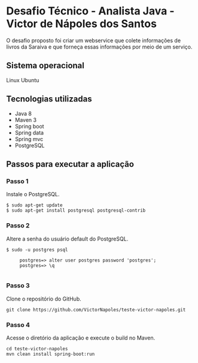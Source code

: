 # Desafio Técnico - Analista Java - Victor de Nápoles dos Santos

O desafio proposto foi criar um webservice que colete informações de livros da Saraiva e que forneça essas informações por
meio de um serviço.

## Sistema operacional

Linux Ubuntu

## Tecnologias utilizadas

* Java 8
* Maven 3
* Spring boot
* Spring data
* Spring mvc
* PostgreSQL

## Passos para executar a aplicação

### Passo 1

Instale o PostgreSQL.

```
$ sudo apt-get update
$ sudo apt-get install postgresql postgresql-contrib
```

### Passo 2

Altere a senha do usuário default do PostgreSQL.

```
$ sudo -u postgres psql

     postgres=> alter user postgres password 'postgres';
     postgres=> \q
	 
```

### Passo 3

Clone o repositório do GitHub.

```
git clone https://github.com/VictorNapoles/teste-victor-napoles.git
```

### Passo 4

Acesse o diretório da aplicação e execute o build no Maven.

```
cd teste-victor-napoles
mvn clean install spring-boot:run
```
